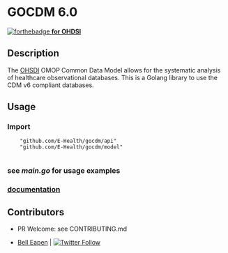 # GOCDM 6.0 

[![forthebadge](https://forthebadge.com/images/badges/built-with-love.svg) **for OHDSI** ](https://www.ohdsi.org/)


## Description

The [OHSDI](https://www.ohdsi.org/) OMOP Common Data Model allows for the systematic analysis of healthcare observational databases. This is a Golang library to use the CDM v6 compliant databases.

## Usage

### Import
```
	"github.com/E-Health/gocdm/api"
	"github.com/E-Health/gocdm/model"
    
```

### see *main.go* for usage examples

### [documentation](https://e-health.github.io/gocdm/pkg/github.com/E-Health/gocdm/)

## Contributors

* PR Welcome: see CONTRIBUTING.md

* [Bell Eapen](https://nuchange.ca) | [![Twitter Follow](https://img.shields.io/twitter/follow/beapen?style=social)](https://twitter.com/beapen)
